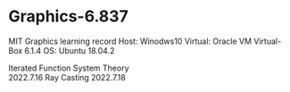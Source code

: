 # Graphics-6.837
MIT Graphics learning record
Host:    Winodws10 
Virtual: Oracle VM Virtual-Box 6.1.4 
OS:      Ubuntu 18.04.2

Iterated Function System Theory   
2022.7.16
Ray Casting
2022.7.18
